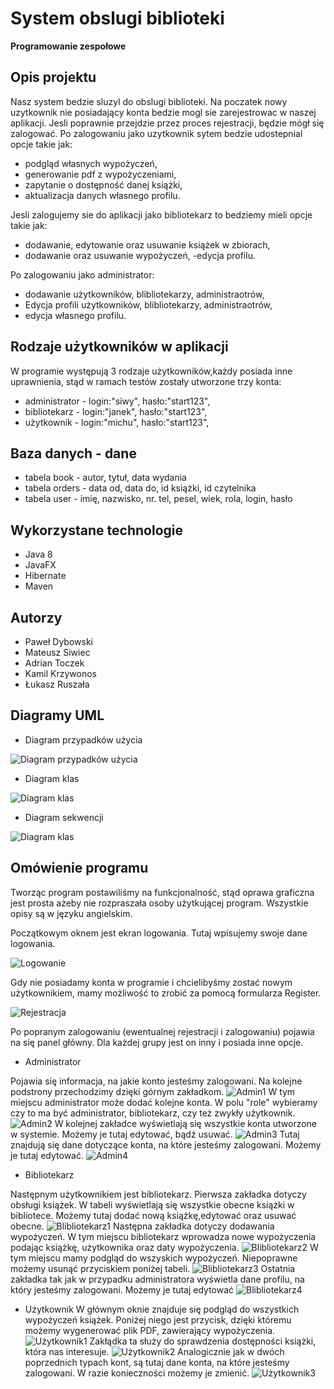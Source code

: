 # System obslugi biblioteki
**Programowanie zespołowe**


## Opis projektu  

Nasz system bedzie sluzyl do obslugi biblioteki. 
Na poczatek nowy uzytkownik nie posiadający konta bedzie mogl sie zarejestrowac w naszej aplikacji. Jesli poprawnie przejdzie przez proces rejestracji, będzie mógł się zalogować. Po zalogowaniu jako uzytkownik sytem bedzie udostepnial opcje takie jak:
- podgląd własnych wypożyczeń,
- generowanie pdf z wypożyczeniami,
- zapytanie o dostępność danej książki,
- aktualizacja danych własnego profilu.


Jesli zalogujemy sie do aplikacji jako bibliotekarz to bedziemy mieli opcje takie jak: 
- dodawanie, edytowanie oraz usuwanie książek w zbiorach,
- dodawanie oraz usuwanie wypożyczeń,
-edycja profilu.

Po zalogowaniu jako administrator:
- dodawanie użytkowników, blibliotekarzy, administraotrów,
- Edycja profili użytkowników, blibliotekarzy, administraotrów,
- edycja własnego profilu.

## Rodzaje użytkowników w aplikacji
W programie występują 3 rodzaje użytkowników,każdy posiada inne uprawnienia, stąd w ramach testów zostały utworzone trzy konta:
* administrator - login:"siwy", hasło:"start123", 
* bibliotekarz - login:"janek", hasło:"start123", 
* użytkownik - login:"michu", hasło:"start123", 

## Baza danych - dane
* tabela book - autor, tytuł, data wydania
* tabela orders - data od, data do, id książki, id czytelnika
* tabela user - imię, nazwisko, nr. tel, pesel, wiek, rola, login, hasło

## Wykorzystane technologie
* Java 8
* JavaFX
* Hibernate
* Maven

## Autorzy
* Paweł Dybowski
* Mateusz Siwiec
* Adrian Toczek
* Kamil Krzywonos
* Łukasz Ruszała

## Diagramy UML
* Diagram przypadków użycia

![Diagram przypadków użycia](https://github.com/mateusz-siwiec/Library-managament---Inf-III-zaoczne-2019/blob/master/UML/diagram%20przypadk%C3%B3w.jpg)

* Diagram klas

![Diagram klas](https://github.com/mateusz-siwiec/Library-managament---Inf-III-zaoczne-2019/blob/master/UML/diagramklasv2.JPG)

* Diagram sekwencji

![Diagram klas](https://github.com/mateusz-siwiec/Library-managament---Inf-III-zaoczne-2019/blob/master/UML/sekwencji.JPG)


## Omówienie programu

Tworząc program postawiliśmy na funkcjonalność, stąd oprawa graficzna jest prosta ażeby nie rozpraszała osoby użytkującej program. Wszystkie opisy są w języku angielskim.

Początkowym oknem jest ekran logowania. Tutaj wpisujemy swoje dane logowania.

![Logowanie](https://github.com/mateusz-siwiec/Library-managament---Inf-III-zaoczne-2019/blob/master/images/logowanie.PNG)

Gdy nie posiadamy konta w programie i chcielibyśmy zostać nowym użytkownikiem, mamy możliwość to zrobić za pomocą formularza Register.

![Rejestracja](https://github.com/mateusz-siwiec/Library-managament---Inf-III-zaoczne-2019/blob/master/images/rejestracja.PNG)

Po popranym zalogowaniu (ewentualnej rejestracji i zalogowaniu) pojawia na się panel główny. Dla każdej grupy jest on inny i posiada inne opcje.

* Administrator

Pojawia się informacja, na jakie konto jesteśmy zalogowani. Na kolejne podstrony przechodzimy dzięki górnym zakładkom.
![Admin1](https://github.com/mateusz-siwiec/Library-managament---Inf-III-zaoczne-2019/blob/master/images/admin1.PNG)
W tym miejscu administrator może dodać kolejne konta. W polu "role" wybieramy czy to ma być administrator, bibliotekarz, czy też zwykły użytkownik.
![Admin2](https://github.com/mateusz-siwiec/Library-managament---Inf-III-zaoczne-2019/blob/master/images/admin2.PNG)
W kolejnej zakładce wyświetlają się wszystkie konta utworzone w systemie. Możemy je tutaj edytować, bądź usuwać.
![Admin3](https://github.com/mateusz-siwiec/Library-managament---Inf-III-zaoczne-2019/blob/master/images/admin3.PNG)
Tutaj znajdują się dane dotyczące konta, na które jesteśmy zalogowani. Możemy je tutaj edytować.
![Admin4](https://github.com/mateusz-siwiec/Library-managament---Inf-III-zaoczne-2019/blob/master/images/admin4.PNG)

* Bibliotekarz

Następnym użytkownikiem jest bibliotekarz. Pierwsza zakładka dotyczy obsługi książek. W tabeli wyświetlają się wszystkie obecne książki w bibliotece. Możemy tutaj dodać nową książkę,edytować oraz usuwać obecne.
![Blibliotekarz1](https://github.com/mateusz-siwiec/Library-managament---Inf-III-zaoczne-2019/blob/master/images/bibliotekarz1.PNG)
Następna zakładka dotyczy dodawania wypożyczeń. W tym miejscu bibliotekarz wprowadza nowe wypożyczenia podając książkę, użytkownika oraz daty wypożyczenia.
![Blibliotekarz2](https://github.com/mateusz-siwiec/Library-managament---Inf-III-zaoczne-2019/blob/master/images/bibliotekarz2.PNG)
W tym miejscu mamy podgląd do wszyskich wypożyczeń. Niepoprawne możemy usunąć przyciskiem poniżej tabeli.
![Blibliotekarz3](https://github.com/mateusz-siwiec/Library-managament---Inf-III-zaoczne-2019/blob/master/images/bibliotekarz3.PNG)
Ostatnia zakładka tak jak w przypadku administratora wyświetla dane profilu, na który jesteśmy zalogowani. Możemy je tutaj edytować
![Blibliotekarz4](https://github.com/mateusz-siwiec/Library-managament---Inf-III-zaoczne-2019/blob/master/images/bibliotekarz4.PNG)

* Użytkownik
W głównym oknie znajduje się podgląd do wszystkich wypożyczeń książek. Poniżej niego jest przycisk, dzięki któremu możemy wygenerować plik PDF, zawierający wypożyczenia.
![Użytkownik1](https://github.com/mateusz-siwiec/Library-managament---Inf-III-zaoczne-2019/blob/master/images/user1.PNG)
Zakłądka ta służy do sprawdzenia dostępności książki, która nas interesuje.
![Użytkownik2](https://github.com/mateusz-siwiec/Library-managament---Inf-III-zaoczne-2019/blob/master/images/user2.PNG)
Analogicznie jak w dwóch poprzednich typach kont, są tutaj dane konta, na które jesteśmy zalogowani. W razie konieczności możemy je zmienić.
![Użytkownik3](https://github.com/mateusz-siwiec/Library-managament---Inf-III-zaoczne-2019/blob/master/images/user3.PNG)







